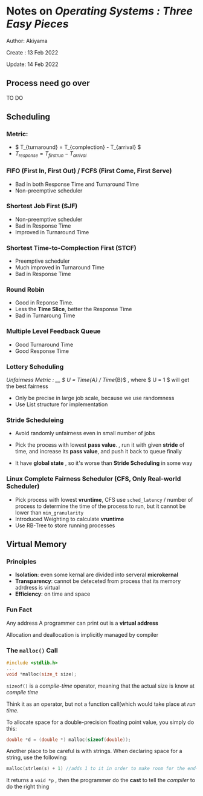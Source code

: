 # Notes on *Operating Systems : Three Easy Pieces*

Author: Akiyama

Create : 13 Feb 2022

Update: 14 Feb 2022

## Process need go over

TO DO





## Scheduling

### Metric:

* $ T_{turnaround} = T_{complection} - T_{arrival} $
* $T_{response}  = T_{firstrun} - T_{arrival}$

### FIFO (First In, First Out) / FCFS (First Come, First Serve)

* Bad in both Response Time and Turnaround TIme
* Non-preemptive scheduler

### Shortest Job First (SJF)

* Non-preemptive scheduler
* Bad in Response Time
* Improved in Turnaround Time

### Shortest Time-to-Complection First (STCF)

* Preemptive scheduler 
* Much improved in Turnaround Time
* Bad in Response Time

### Round Robin

* Good in Reponse Time. 
* Less the __Time Slice__, better the Response Time
* Bad in Turnaroung Time

### Multiple Level Feedback Queue

* Good Turnaround Time
* Good Response Time

### Lottery Scheduling

__Unfairness Metric : __ $ U =  Time_{A} / Time_{B}$ , where $ U = 1 $ will get the best fairness

* Only be precise in large job scale, because we use randomness
* Use List structure for implementation

### Stride Scheduleing

* Avoid randomly unfairness even in small number of jobs

* Pick the process with lowest __pass value__. , run it with given __stride__ of time, and increase its __pass value__, and push it back to queue finally
* It have __global state__ , so it's worse than __Stride Scheduling__ in some way

### Linux Complete Fairness Scheduler (CFS, Only Real-world Scheduler)

* Pick process with lowest __vruntime__, CFS use `sched_latency` / number of process to determine the time of the process to run, but it cannot be lower than `min_granularity`
* Introduced Weighting to calculate __vruntime__
* Use RB-Tree to store running processes



## Virtual Memory

### Principles

* __Isolation__: even some kernal are divided into serveral __microkernal__
* __Transparency__: cannot be deteceted from process that its memory adrdress is virtual
* __Efficiency__: on time and space

### Fun Fact

Any address A programmer can print out is a __virtual address__

Allocation and deallocation is implicitly managed by compiler

### The `malloc()` Call

`````c
#include <stdlib.h>
...
void *malloc(size_t size);
`````

`sizeof()` is a _compile-time_ operator, meaning that the actual size is know at _compile time_

Think it as an operator, but not a function call(which would take place at _run time_.

To allocate space for a double-precision floating point value, you simply do this: 

``` c
double *d = (double *) malloc(sizeof(double));
```

Another place to be careful is with strings. When declaring space for a string, use the following:

```c
malloc(strlen(s) + 1) //adds 1 to it in order to make room for the end-of-string character
```

It returns a `void *p` , then the programmer do the __cast__  to tell the _compiler_ to do the right thing
